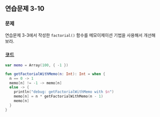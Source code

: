 ## 연습문제 3-10

### 문제

연습문제 3-3에서 작성한 `factorial()` 함수를 메모이제이션 기법을 사용해서 개선해 보라.

### 코드

```kotlin
var memo = Array(100, { -1 })

fun getFactorialWithMemo(n: Int): Int = when {
  n == 0 -> 1
  memo[n] != -1 -> memo[n]
  else -> {
    println("debug: getFactorialWithMemo with $n")
    memo[n] = n * getFactorialWithMemo(n - 1)
    memo[n]
  }
}
```
